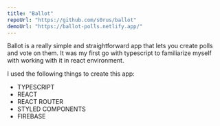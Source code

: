 ```yaml
---
title: "Ballot"
repoUrl: "https://github.com/s0rus/ballot"
demoUrl: "https://ballot-polls.netlify.app/"
---
```


Ballot is a really simple and straightforward app that lets you create polls and vote on them.
It was my first go with typescript to familiarize myself with working with it in react environment.

I used the following things to create this app:

- TYPESCRIPT
- REACT
- REACT ROUTER
- STYLED COMPONENTS
- FIREBASE
